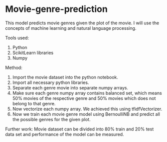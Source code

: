# Movie-genre-prediction
This model predicts movie genres given the plot of the movie.
I will use the concepts of machine learning and natural language processing.

Tools used:
1. Python
2. ScikitLearn libraries
3. Numpy

Method:
1. Import the movie dataset into the python notebook.
2. Import all necessary python libraries.
3. Separate each genre movie into separate numpy arrays.
4. Make sure each genre numpy array contains balanced set, which means 50% movies of the respective genre and 50% movies which does not belong to that genre.
5. Now vectorize each numpy array. We achieved this using tfidfVectorizer.
6. Now we train each movie genre model using BernoulliNB and predict all the possible genres for the given plot.

Further work:
Movie dataset can be divided into 80% train and 20% test data set and performance of the model can be measured.
